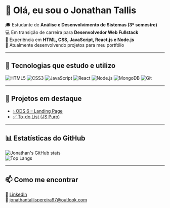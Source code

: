 # 👋 Olá, eu sou o Jonathan Tallis

🎓 Estudante de **Análise e Desenvolvimento de Sistemas (3º semestre)**  
💻 Em transição de carreira para **Desenvolvedor Web Fullstack**  
🚀 Experiência em **HTML, CSS, JavaScript, React.js e Node.js**  
🌱 Atualmente desenvolvendo projetos para meu portfólio  

---

## 🚀 Tecnologias que estudo e utilizo

![HTML5](https://img.shields.io/badge/HTML5-E34F26?style=for-the-badge&logo=html5&logoColor=white)
![CSS3](https://img.shields.io/badge/CSS3-1572B6?style=for-the-badge&logo=css3&logoColor=white)
![JavaScript](https://img.shields.io/badge/JavaScript-F7DF1E?style=for-the-badge&logo=javascript&logoColor=black)
![React](https://img.shields.io/badge/React-20232A?style=for-the-badge&logo=react&logoColor=61DAFB)
![Node.js](https://img.shields.io/badge/Node.js-43853D?style=for-the-badge&logo=node.js&logoColor=white)
![MongoDB](https://img.shields.io/badge/MongoDB-4EA94B?style=for-the-badge&logo=mongodb&logoColor=white)
![Git](https://img.shields.io/badge/Git-F05032?style=for-the-badge&logo=git&logoColor=white)

---

## 📂 Projetos em destaque

- [💧 ODS 6 – Landing Page](https://jonathantallis.github.io/ods6-landing-page/)  
- [✅ To-do List (JS Puro)](https://jonathantallis.github.io/to-do-list/)  

---

## 📊 Estatísticas do GitHub

![Jonathan's GitHub stats](https://github-readme-stats.vercel.app/api?username=JonathanTallis&show_icons=true&theme=radical)  
![Top Langs](https://github-readme-stats.vercel.app/api/top-langs/?username=JonathanTallis&layout=compact&theme=radical)

---

## 📫 Como me encontrar

🔗 [LinkedIn](https://www.linkedin.com/in/jonathantallis)  
📧 jonathantallispereira97@outlook.com  


